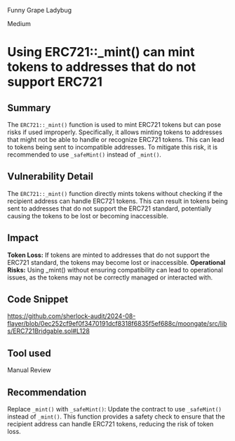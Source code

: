 Funny Grape Ladybug

Medium

# Using ERC721::_mint() can mint tokens to addresses that do not support ERC721

## Summary
The `ERC721::_mint()` function is used to mint ERC721 tokens but can pose risks if used improperly. Specifically, it allows minting tokens to addresses that might not be able to handle or recognize ERC721 tokens. This can lead to tokens being sent to incompatible addresses. To mitigate this risk, it is recommended to use `_safeMint()` instead of `_mint()`.

## Vulnerability Detail
The `ERC721::_mint()` function directly mints tokens without checking if the recipient address can handle ERC721 tokens. This can result in tokens being sent to addresses that do not support the ERC721 standard, potentially causing the tokens to be lost or becoming inaccessible.

## Impact
**Token Loss:** If tokens are minted to addresses that do not support the ERC721 standard, the tokens may become lost or inaccessible.
**Operational Risks:** Using _mint() without ensuring compatibility can lead to operational issues, as the tokens may not be correctly managed or interacted with.

## Code Snippet
https://github.com/sherlock-audit/2024-08-flayer/blob/0ec252cf9ef0f3470191dcf8318f6835f5ef688c/moongate/src/libs/ERC721Bridgable.sol#L128

## Tool used

Manual Review

## Recommendation
Replace `_mint()` with `_safeMint()`: Update the contract to use `_safeMint()` instead of `_mint()`. This function provides a safety check to ensure that the recipient address can handle ERC721 tokens, reducing the risk of token loss.